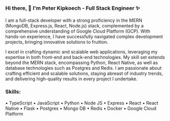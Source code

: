 ### Hi there, 👋 I'm Peter Kipkoech - Full Stack Engineer ✨ 

#### 
I am a full-stack developer with a strong proficiency in the MERN (MongoDB, Express.js, React, Node.js) stack, complemented by a comprehensive understanding of Google Cloud Platform (GCP). With hands-on experience, I have successfully navigated complex development projects, bringing innovative solutions to fruition. 

I excel in crafting dynamic and scalable web applications, leveraging my expertise in both front-end and back-end technologies. My skill set extends beyond the MERN stack, encompassing Python, React Native, as well as database technologies such as Postgres and Redis. I am passionate about crafting efficient and scalable solutions, staying abreast of industry trends, and delivering high-quality results in every project I undertake.

### Skills: 

• TypeScript
• JavaScript
• Python
• Node JS
• Express
• React
• React Native
• Flask
• Postgres
• Mongo DB
• Redis
• Docker
• Google Cloud Platform

